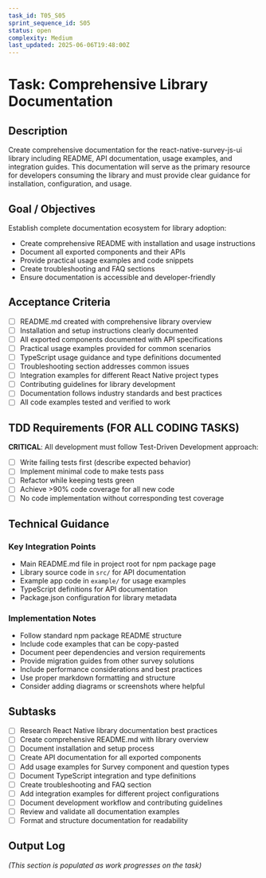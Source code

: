 ```yaml
---
task_id: T05_S05
sprint_sequence_id: S05
status: open
complexity: Medium
last_updated: 2025-06-06T19:48:00Z
---
```


# Task: Comprehensive Library Documentation

## Description
Create comprehensive documentation for the react-native-survey-js-ui library including README, API documentation, usage examples, and integration guides. This documentation will serve as the primary resource for developers consuming the library and must provide clear guidance for installation, configuration, and usage.

## Goal / Objectives
Establish complete documentation ecosystem for library adoption:
- Create comprehensive README with installation and usage instructions
- Document all exported components and their APIs
- Provide practical usage examples and code snippets
- Create troubleshooting and FAQ sections
- Ensure documentation is accessible and developer-friendly

## Acceptance Criteria
- [ ] README.md created with comprehensive library overview
- [ ] Installation and setup instructions clearly documented
- [ ] All exported components documented with API specifications
- [ ] Practical usage examples provided for common scenarios
- [ ] TypeScript usage guidance and type definitions documented
- [ ] Troubleshooting section addresses common issues
- [ ] Integration examples for different React Native project types
- [ ] Contributing guidelines for library development
- [ ] Documentation follows industry standards and best practices
- [ ] All code examples tested and verified to work

## TDD Requirements (FOR ALL CODING TASKS)
**CRITICAL**: All development must follow Test-Driven Development approach:
- [ ] Write failing tests first (describe expected behavior)
- [ ] Implement minimal code to make tests pass
- [ ] Refactor while keeping tests green
- [ ] Achieve >90% code coverage for all new code
- [ ] No code implementation without corresponding test coverage

## Technical Guidance

### Key Integration Points
- Main README.md file in project root for npm package page
- Library source code in `src/` for API documentation
- Example app code in `example/` for usage examples
- TypeScript definitions for API documentation
- Package.json configuration for library metadata

### Implementation Notes
- Follow standard npm package README structure
- Include code examples that can be copy-pasted
- Document peer dependencies and version requirements
- Provide migration guides from other survey solutions
- Include performance considerations and best practices
- Use proper markdown formatting and structure
- Consider adding diagrams or screenshots where helpful

## Subtasks
- [ ] Research React Native library documentation best practices
- [ ] Create comprehensive README.md with library overview
- [ ] Document installation and setup process
- [ ] Create API documentation for all exported components
- [ ] Add usage examples for Survey component and question types
- [ ] Document TypeScript integration and type definitions
- [ ] Create troubleshooting and FAQ section
- [ ] Add integration examples for different project configurations
- [ ] Document development workflow and contributing guidelines
- [ ] Review and validate all documentation examples
- [ ] Format and structure documentation for readability

## Output Log
*(This section is populated as work progresses on the task)*